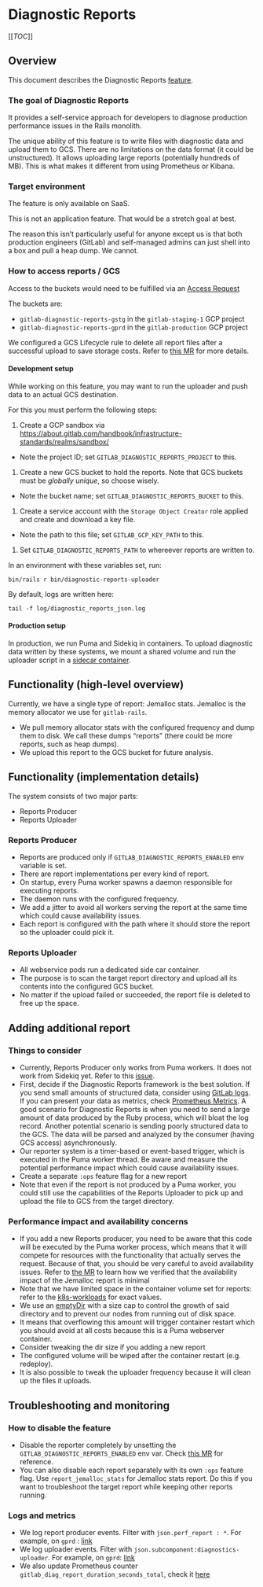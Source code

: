 # Diagnostic Reports

[[_TOC_]]

## Overview

This document describes the Diagnostic Reports [feature](https://gitlab.com/groups/gitlab-org/-/epics/8105).

### The goal of Diagnostic Reports

It provides a self-service approach for developers to diagnose production performance issues
in the Rails monolith.

The unique ability of this feature is to write files with diagnostic data and upload them to GCS.
There are no limitations on the data format (it could be unstructured).
It allows uploading large reports (potentially hundreds of MB).
This is what makes it different from using Prometheus or Kibana.

### Target environment

The feature is only available on SaaS.

This is not an application feature. That would be a stretch goal at best.

The reason this isn’t particularly useful for anyone except us is that both production engineers (GitLab) and self-managed admins can just shell into a box and pull a heap dump. We cannot.

### How to access reports / GCS

Access to the buckets would need to be fulfilled via an [Access Request](https://about.gitlab.com/handbook/business-technology/team-member-enablement/onboarding-access-requests/access-requests/)

The buckets are:

- `gitlab-diagnostic-reports-gstg` in the `gitlab-staging-1` GCP project
- `gitlab-diagnostic-reports-gprd` in the `gitlab-production` GCP project

We configured a GCS Lifecycle rule to delete all report files after a successful upload to save storage costs.
Refer to [this MR](https://ops.gitlab.net/gitlab-com/gl-infra/config-mgmt/-/merge_requests/4632) for more details.

#### Development setup

While working on this feature, you may want to run the uploader and push data to an actual GCS destination.

For this you must perform the following steps:

1. Create a GCP sandbox via <https://about.gitlab.com/handbook/infrastructure-standards/realms/sandbox/>

- Note the project ID; set `GITLAB_DIAGNOSTIC_REPORTS_PROJECT` to this.

1. Create a new GCS bucket to hold the reports. Note that GCS buckets must be _globally unique_, so choose wisely.

- Note the bucket name; set `GITLAB_DIAGNOSTIC_REPORTS_BUCKET` to this.

1. Create a service account with the `Storage Object Creator` role applied and create and download a key file.

- Note the path to this file; set `GITLAB_GCP_KEY_PATH` to this.

1. Set `GITLAB_DIAGNOSTIC_REPORTS_PATH` to whereever reports are written to.

In an environment with these variables set, run:

```shell
bin/rails r bin/diagnostic-reports-uploader
```

By default, logs are written here:

```shell
tail -f log/diagnostic_reports_json.log
```

#### Production setup

In production, we run Puma and Sidekiq in containers. To upload diagnostic data written by these systems, we mount a shared volume and run the uploader script in a [sidecar container](https://gitlab.com/gitlab-com/gl-infra/k8s-workloads/gitlab-com/-/blob/0316bb54f8683d6b1a44d7d3d9c5b03ce51213db/releases/gitlab/values/gprd.yaml.gotmpl#L381-408).

## Functionality (high-level overview)

Currently, we have a single type of report: Jemalloc stats. Jemalloc is the memory allocator we use for `gitlab-rails`.

- We pull memory allocator stats with the configured frequency and dump them to disk.
  We call these dumps “reports” (there could be more reports, such as heap dumps).
- We upload this report to the GCS bucket for future analysis.

## Functionality (implementation details)

The system consists of two major parts:

- Reports Producer
- Reports Uploader

### Reports Producer

- Reports are produced only if `GITLAB_DIAGNOSTIC_REPORTS_ENABLED` env variable is set.
- There are report implementations per every kind of report.
- On startup, every Puma worker spawns a daemon responsible for executing reports.
- The daemon runs with the configured frequency.
- We add a jitter to avoid all workers serving the report at the same time which could cause availability issues.
- Each report is configured with the path where it should store the report so the uploader could pick it.

### Reports Uploader

- All webservice pods run a dedicated side car container.
- The purpose is to scan the target report directory and upload all its contents into the configured GCS bucket.
- No matter if the upload failed or succeeded, the report file is deleted to free up the space.

## Adding additional report

### Things to consider

- Currently, Reports Producer only works from Puma workers. It does not work from Sidekiq yet. Refer to this [issue](https://gitlab.com/gitlab-org/gitlab/-/issues/373979).
- First, decide if the Diagnostic Reports framework is the best solution.
  If you send small amounts of structured data, consider using [GitLab logs](https://docs.gitlab.com/ee/development/logging.html).
  If you can present your data as metrics, check [Prometheus Metrics](https://docs.gitlab.com/ee/development/prometheus_metrics.html).
  A good scenario for Diagnostic Reports is when you need to send a large amount of data produced by the Ruby process, which will bloat the log record.
  Another potential scenario is sending poorly structured data to the GCS. The data will be parsed and analyzed by the consumer (having GCS access) asynchronously.
- Our reporter system is a timer-based or event-based trigger, which is executed in the Puma worker thread. Be aware and measure the potential performance impact which could cause availability issues.
- Create a separate `:ops` feature flag for a new report
- Note that even if the report is not produced by a Puma worker, you could still use the capabilities of the Reports Uploader to pick up and upload the file to GCS from the target directory.

### Performance impact and availability concerns

- If you add a new Reports producer, you need to be aware that this code will be executed by the Puma worker process, which means that it will compete for resources with the functionality that actually serves the request.
  Because of that, you should be very careful to avoid availability issues.
  Refer to [the MR](https://gitlab.com/gitlab-org/gitlab/-/merge_requests/91283#risks-performance) to learn how we verified that the availability impact of the Jemalloc report is minimal
- Note that we have limited space in the container volume set for reports: refer to the [k8s-workloads](https://gitlab.com/gitlab-com/gl-infra/k8s-workloads/gitlab-com/) for exact values.
- We use an [emptyDir](https://kubernetes.io/docs/concepts/storage/volumes/#emptydir) with a size cap to control the growth of said directory and to prevent our nodes from running out of disk space.
- It means that overflowing this amount will trigger container restart which you should avoid at all costs because this is a Puma webserver container.
- Consider tweaking the dir size if you adding a new report
- The configured volume will be wiped after the container restart (e.g. redeploy).
- It is also possible to tweak the uploader frequency because it will clean up the files it uploads.

## Troubleshooting and monitoring

### How to disable the feature

- Disable the reporter completely by unsetting the `GITLAB_DIAGNOSTIC_REPORTS_ENABLED` env var.
  Check [this MR](https://gitlab.com/gitlab-com/gl-infra/k8s-workloads/gitlab-com/-/merge_requests/2037) for reference.
- You can also disable each report separately with its own `:ops` feature flag.
  Use `report_jemalloc_stats` for Jemalloc stats report.
  Do this if you want to troubleshoot the target report while keeping other reports running.

### Logs and metrics

- We log report producer events. Filter with `json.perf_report : *`. For example, on `gprd` : [link](https://log.gprd.gitlab.net/goto/57af5d10-7ca2-11ed-85ed-e7557b0a598c)
- We log uploader events. Filter with `json.subcomponent:diagnostics-uploader`. For example, on `gprd`: [link](https://log.gprd.gitlab.net/goto/f2182180-7ca1-11ed-85ed-e7557b0a598c)
- We also update Prometheus counter `gitlab_diag_report_duration_seconds_total`, check it [here](https://thanos-query.ops.gitlab.net/graph?g0.expr=max%20by%20(env%2C%20app%2C%20type%2C%20pid)%20(gitlab_diag_report_duration_seconds_total%7Benv%3D%27gstg%27%2C%20type%3D%27web%27%7D)&g0.tab=0&g0.stacked=0&g0.range_input=6h&g0.max_source_resolution=0s&g0.deduplicate=1&g0.partial_response=0&g0.store_matches=%5B%5D)
